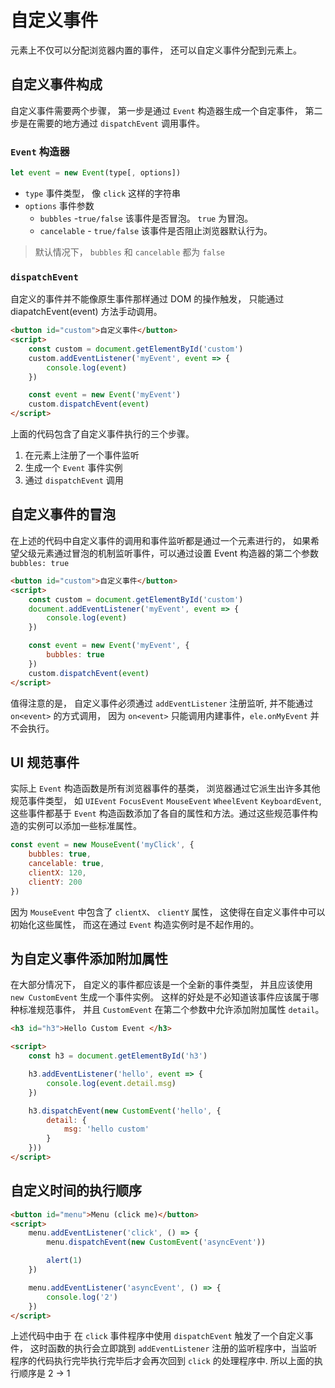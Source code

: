 # 自定义事件
元素上不仅可以分配浏览器内置的事件， 还可以自定义事件分配到元素上。

## 自定义事件构成
自定义事件需要两个步骤， 第一步是通过 `Event` 构造器生成一个自定事件， 第二步是在需要的地方通过 `dispatchEvent` 调用事件。

### `Event` 构造器
```js
let event = new Event(type[, options])
```
* `type` 事件类型， 像 `click` 这样的字符串
* `options` 事件参数
    * `bubbles`       -`true/false`  该事件是否冒泡。 `true` 为冒泡。
    * `cancelable`    - `true/false` 该事件是否阻止浏览器默认行为。
> 默认情况下， `bubbles` 和 `cancelable`  都为 `false`

### `dispatchEvent`
自定义的事件并不能像原生事件那样通过 DOM 的操作触发， 只能通过 diapatchEvent(event) 方法手动调用。

```html
<button id="custom">自定义事件</button>
<script>
    const custom = document.getElementById('custom')
    custom.addEventListener('myEvent', event => {
        console.log(event)
    })

    const event = new Event('myEvent')
    custom.dispatchEvent(event)
</script>
```

上面的代码包含了自定义事件执行的三个步骤。
1. 在元素上注册了一个事件监听
2. 生成一个 `Event` 事件实例
3. 通过 `dispatchEvent` 调用

## 自定义事件的冒泡
在上述的代码中自定义事件的调用和事件监听都是通过一个元素进行的， 如果希望父级元素通过冒泡的机制监听事件，可以通过设置 Event 构造器的第二个参数 `bubbles: true`


```html
<button id="custom">自定义事件</button>
<script>
    const custom = document.getElementById('custom')
    document.addEventListener('myEvent', event => {
        console.log(event)
    })

    const event = new Event('myEvent', {
        bubbles: true
    })
    custom.dispatchEvent(event)
</script>
```

值得注意的是， 自定义事件必须通过 `addEventListener` 注册监听, 并不能通过 `on<event>` 的方式调用， 因为 `on<event>` 只能调用内建事件，`ele.onMyEvent` 并不会执行。 

## UI 规范事件
实际上 `Event` 构造函数是所有浏览器事件的基类， 浏览器通过它派生出许多其他规范事件类型， 如 `UIEvent` `FocusEvent` `MouseEvent` `WheelEvent` `KeyboardEvent`, 这些事件都基于 `Event` 构造函数添加了各自的属性和方法。通过这些规范事件构造的实例可以添加一些标准属性。

```js
const event = new MouseEvent('myClick', {
    bubbles: true,
    cancelable: true,
    clientX: 120,
    clientY: 200
})
```
因为 `MouseEvent` 中包含了  `clientX`、 `clientY` 属性， 这使得在自定义事件中可以初始化这些属性， 而这在通过 `Event` 构造实例时是不起作用的。

## 为自定义事件添加附加属性
在大部分情况下， 自定义的事件都应该是一个全新的事件类型， 并且应该使用 `new CustomEvent` 生成一个事件实例。 这样的好处是不必知道该事件应该属于哪种标准规范事件， 并且 `CustomEvent` 在第二个参数中允许添加附加属性 `detail`。

```html
<h3 id="h3">Hello Custom Event </h3>

<script>
    const h3 = document.getElementById('h3')

    h3.addEventListener('hello', event => {
        console.log(event.detail.msg)
    })

    h3.dispatchEvent(new CustomEvent('hello', {
        detail: {
            msg: 'hello custom'
        }
    }))
</script>
```

## 自定义时间的执行顺序
```html
<button id="menu">Menu (click me)</button>
<script>
    menu.addEventListener('click', () => {
        menu.dispatchEvent(new CustomEvent('asyncEvent'))

        alert(1)
    })

    menu.addEventListener('asyncEvent', () => {
        console.log('2')
    })
</script>
```

上述代码中由于 在 `click` 事件程序中使用 `dispatchEvent` 触发了一个自定义事件， 这时函数的执行会立即跳到 `addEventListener` 注册的监听程序中，当监听程序的代码执行完毕执行完毕后才会再次回到 `click` 的处理程序中.
所以上面的执行顺序是 2 -> 1

